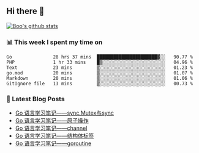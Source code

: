 ## Hi there 👋

[![Boo's github stats](https://github-readme-stats.vercel.app/api?username=0xAiKang)](https://github.com/anuraghazra/github-readme-stats)

<!-- [![Most Used Langs](https://github-readme-stats.vercel.app/api/top-langs/?username=0xAiKang)](https://github.com/anuraghazra/github-readme-stats) -->

### 📊 This week I spent my time on
<!--START_SECTION:waka-->

```text
Go               28 hrs 37 mins  ██████████████████████▓░░   90.77 %
PHP              1 hr 33 mins    █▒░░░░░░░░░░░░░░░░░░░░░░░   04.96 %
Text             23 mins         ▒░░░░░░░░░░░░░░░░░░░░░░░░   01.23 %
go.mod           20 mins         ▒░░░░░░░░░░░░░░░░░░░░░░░░   01.07 %
Markdown         20 mins         ▒░░░░░░░░░░░░░░░░░░░░░░░░   01.06 %
GitIgnore file   13 mins         ▒░░░░░░░░░░░░░░░░░░░░░░░░   00.73 %
```

<!--END_SECTION:waka-->

### 📕 Latest Blog Posts
<!-- BLOG-POST-LIST:START -->
- [Go 语言学习笔记——sync.Mutex与sync](https://www.0x2beace.com/go-language-study-notes-sync-Mutex-and-sync/)
- [Go 语言学习笔记——原子操作](https://www.0x2beace.com/go-language-study-notes-atomic-operation/)
- [Go 语言学习笔记——channel](https://www.0x2beace.com/go-language-study-notes-channel/)
- [Go 语言学习笔记——结构体标签](https://www.0x2beace.com/go-language-study-notes-struct-tag/)
- [Go 语言学习笔记——goroutine](https://www.0x2beace.com/go-language-study-notes-goroutine/)
<!-- BLOG-POST-LIST:END -->

